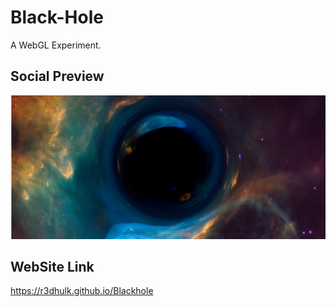 # Black-Hole

A WebGL Experiment.

## Social Preview

![Blackhole](<Screenshot from 2023-08-24 22-50-48.png>)


## WebSite Link 

https://r3dhulk.github.io/Blackhole